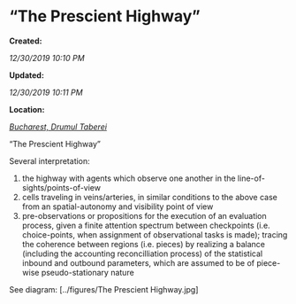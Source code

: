 “The Prescient Highway”
=======================

**Created:**

_12/30/2019 10:10 PM_

**Updated:**

_12/30/2019 10:11 PM_

**Location:**

[_Bucharest, Drumul Taberei_](http://maps.google.com/maps?z=6&q=44.42,26.04)



“The Prescient Highway”


Several interpretation:

1. the highway with agents which observe one another in the line-of-sights/points-of-view
2. cells traveling in veins/arteries, in similar conditions to the above case from an spatial-autonomy and visibility point of view
3. pre-observations or propositions for the execution of an evaluation process, given a finite attention spectrum between checkpoints (i.e. choice-points, when assignment of observational tasks is made); tracing the coherence between regions (i.e. pieces) by realizing a balance (including the accounting reconcilliation process) of the statistical inbound and outbound parameters, which are assumed to be of piece-wise pseudo-stationary nature

See diagram: [../figures/The Prescient Highway.jpg]